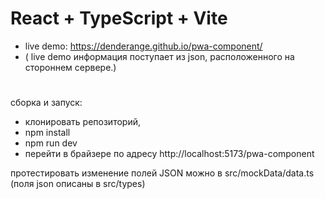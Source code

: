 # React + TypeScript + Vite

- live demo: https://denderange.github.io/pwa-component/
- ( live demo информация поступает из json, расположенного на стороннем сервере.)

#
сборка и запуск:
- клонировать репозиторий,
- npm install
- npm run dev
- перейти в брайзере по адресу http://localhost:5173/pwa-component

протестировать изменение полей JSON можно в src/mockData/data.ts
(поля json описаны в src/types)
